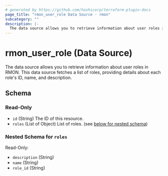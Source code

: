 ```yaml
---
# generated by https://github.com/hashicorp/terraform-plugin-docs
page_title: "rmon_user_role Data Source - rmon"
subcategory: ""
description: |-
  The data source allows you to retrieve information about user roles in RMON. This data source fetches a list of roles, providing details about each role's ID, name, and description.
---
```


# rmon_user_role (Data Source)

The data source allows you to retrieve information about user roles in RMON. This data source fetches a list of roles, providing details about each role's ID, name, and description.



<!-- schema generated by tfplugindocs -->
## Schema

### Read-Only

- `id` (String) The ID of this resource.
- `roles` (List of Object) List of roles. (see [below for nested schema](#nestedatt--roles))

<a id="nestedatt--roles"></a>
### Nested Schema for `roles`

Read-Only:

- `description` (String)
- `name` (String)
- `role_id` (String)
